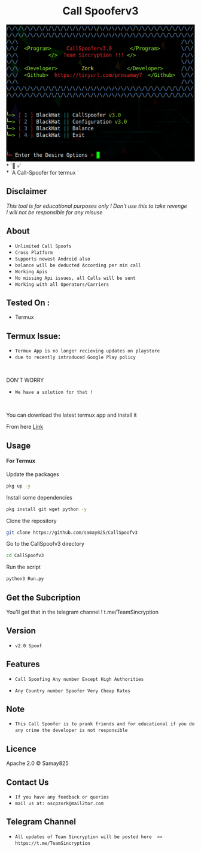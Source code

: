 <h1 align="center">Call Spooferv3<br>
</h1>
<img src="callspoofv3.png" alt="Paris" class="center">
* `📱 💀`<br />
* `A Call-Spoofer for termux  `

## Disclaimer
*This tool is for educational purposes only !*
_Don't use this to take revenge_<br />
*I will not be responsible for any misuse*

## About
* `Unlimited Call Spoofs`
* `Cross Platform`
* `Supports newest Android also`
* `balance will be deducted According per min call`
* `Working Apis`
* `No missing Api issues, all Calls will be sent`
* `Working with all Operators/Carriers`

## Tested On :
<ul>
  <li>Termux</li>
</ul>

## Termux Issue:
* `Termux App is no longer recieving updates on playstore`
* `due to recently introduced Google Play policy `
<br>

DON'T WORRY
* `We have a solution for that !`
<br>


You can download the latest termux app and install it

From here <a href="https://f-droid.org/repo/com.termux_118.apk">Link</a>

## Usage



#### For Termux

Update the packages
```bash
pkg up -y
```
Install some dependencies
```bash
pkg install git wget python -y
```
Clone the repository
```bash
git clone https://github.com/samay825/CallSpoofv3
```
Go to the CallSpoofv3 directory
```bash
cd CallSpoofv3
```
Run the script
```bash
python3 Run.py
```

## Get the Subcription

You'll get that in the telegram channel !
t.me/TeamSincryption

## Version
* `v2.0 Spoof`

## Features
* `Call Spoofing Any number Except High Authorities`

* `Any Country number Spoofer Very Cheap Rates`

## Note
* `This Call Spoofer is to prank friends and for educational if you do any crime the developer is not responsible`

## Licence
Apache 2.0 © Samay825


## Contact Us
* `If you have any feedback or queries`
* `mail us at: oscpzork@mail2tor.com`

## Telegram Channel

* `All updates of Team Sincryption will be posted here  >> https://t.me/TeamSincryption`


